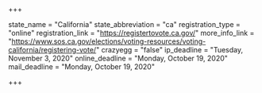 +++

state_name = "California"
state_abbreviation = "ca"
registration_type = "online"
registration_link = "https://registertovote.ca.gov/"
more_info_link = "https://www.sos.ca.gov/elections/voting-resources/voting-california/registering-vote/"
crazyegg = "false"
ip_deadline = "Tuesday, November 3, 2020"
online_deadline = "Monday, October 19, 2020"
mail_deadline = "Monday, October 19, 2020"

+++